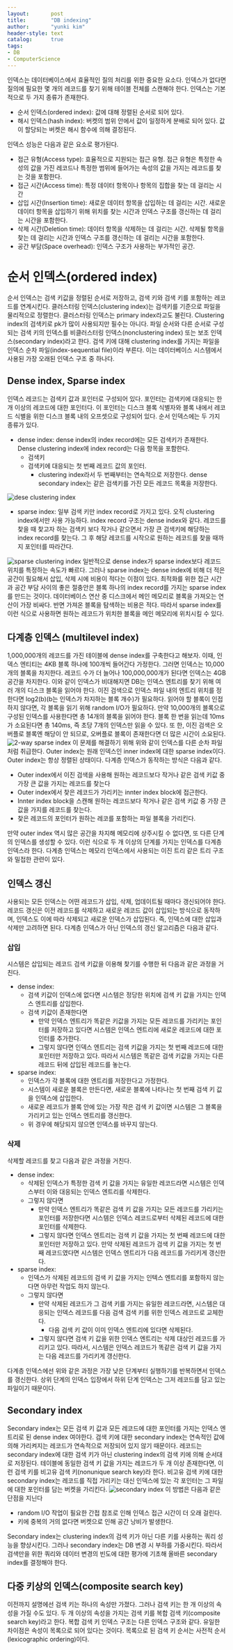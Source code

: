 ```yaml
---
layout:       post
title:        "DB indexing"
author:       "yunki kim"
header-style: text
catalog:      true
tags:
- DB
- ComputerScience
---
```


인덱스는 데이터베이스에서 효율적인 질의 처리를 위한 중요한 요소다. 인덱스가 없다면 질의에 필요한 몇 개의 레코드를 찾기 위해 테이블 전체를 스캔해야 한다.
인덱스는 기본적으로 두 가지 종류가 존재한다.
- 순서 인덱스(ordered index): 값에 대해 정렬된 순서로 되어 있다.
- 해시 인덱스(hash index): 버켓의 범위 안에서 값이 일정하게 분배로 되어 있다. 값이 할당되는 버켓은 해시 함수에 의해 결정된다.

인덱스 성능은 다음과 같은 요소로 평가된다.
- 접근 유형(Access type): 효율적으로 지원되는 접근 유형. 접근 유형은 특정한 속성의 값을 가진 레코드나 특정한 범위에 들어가는 속성의 값을 가지는 레코드를 찾는 것을 포함한다.
- 접근 시간(Access time): 특정 데이터 항목이나 항목의 집합을 찾는 데 걸리는 시간
- 삽입 시간(Insertion time): 새로운 데이터 항목을 삽입하는 데 걸리는 시간. 새로운 데이터 항목을 삽입하기 위해 위치를 찾는 시간과 인덱스 구조를 갱신하는 데 걸리는 시간을 포함한다.
- 삭제 시간(Deletion time): 데이터 항목을 삭제하는 데 걸리는 시간. 삭제될 항목을 찾는 데 걸리는 시간과 인덱스 구조를 갱신하는 데 걸리는 시간을 포함한다.
- 공간 부담(Space overhead): 인덱스 구조가 사용하는 부가적인 공간.

# 순서 인덱스(ordered index)
순서 인덱스는 검색 키값을 정렬된 순서로 저장하고, 검색 키와 검색 키를 포함하는 레코드를 연계시킨다.
클러스터링 인덱스(clustering index)는 검색키를 기준으로 파일을 물리적으로 정렬한다. 클러스터링 인덱스는 primary index라고도 불린다. Clustering index의 검색키로 pk가 많이 사용되지만 필수는 아니다. 파일 순서와 다른 순서로 구성되는 검색 키의 인덱스를 비클러스터링 인덱스(nonclustering index) 또는 보조 인덱스(secondary index)라고 한다.
검색 키에 대해 clustering index를 가지는 파일을 인덱스 순차 파일(index-sequential file)이라 부른다. 이는 데이터베이스 시스템에서 사용된 가장 오래된 인덱스 구조 중 하나다.
## Dense index, Sparse index
인덱스 레코드는 검색키 값과 포인터로 구성되어 있다. 포인터는 검색키에 대응되는 한 개 이상의 레코드에 대한 포인터다. 이 포인터는 디스크 블록 식별자와 블록 내에서 레코드 식별을 위한 디스크 블록 내의 오프셋으로 구성되어 있다.
순서 인덱스에는 두 가지 종류가 있다.
- dense index: dense index의 index record에는 모든 검색키가 존재한다. Dense clustering index에 index record는 다음 항목을 포함한다.
  - 검색키
  - 검색키에 대응되는 첫 번째 레코드 값의 포인터.
    -  clustering index라서 두 번째부터는 연속적으로 저장한다. dense secondary index는 같은 검색키를 가진 모든 레코드 목록을 저장한다.

![dese clustering index](/img/2023-08-02-db-indexing/img.png)
- sparse index: 일부 검색 키만 index record로 가지고 있다. 오직 clustering index에서만 사용 가능하다. index record 구조는 dense index와 같다. 레코드를 찾을 때 찾고자 하는 검색키 보다 작거나 같으면서 가장 큰 검색키에 해당하는 index record를 찾는다. 그 후 해당 레코드를 시작으로 원하는 레코드를 찾을 때까지 포인터를 따라간다.


![sparse clustering index](/img/2023-08-02-db-indexing/img_1.png)
일반적으로 dense index가 sparse index보다 레코드 위치를 특정하는 속도가 빠르다. 그러나 sparse index는 dense index에 비해 더 적은 공간이 필요해서 삽입, 삭제 시에 비용이 적다는 이점이 있다.
최적화를 위한 접근 시간과 공간 부담 사이의 좋은 절충안은 블록 하나의 index record를 가지는 sparse index를 만드는 것이다. 데이터베이스 연산 중 디스크에서 메인 메모리로 블록을 가져오는 연산이 가장 비싸다. 반면 가져온 블록을 탐색하는 비용은 적다. 따라서 sparse index를 이런 식으로 사용하면 원하는 레코드가 위치한 블록을 메인 메모리에 위치시킬 수 있다.

## 다계층 인덱스 (multilevel index)
1,000,000개의 레코드를 가진 테이블에 dense index를 구축한다고 해보자. 이때, 인덱스 엔티티는 4KB 블록 하나에 100개씩 들어간다 가정한다. 그러면 인덱스는 10,000개의 블록을 차지한다. 레코드 수가 더 늘어나 100,000,000개가 된다면 인덱스는 4GB 공간을 차지한다.
이와 같이 인덱스가 비대해지면 DB는 인덱스 엔트리를 찾기 위해 여러 개의 디스크 블록을 읽어야 한다. 이진 검색으로 인덱스 파일 내의 엔트리 위치를 정한다면 log2(b)(b는  인덱스가 차지하는 블록 개수)가 필요하다. 읽어야 할 블록이 인접하지 않다면, 각 블록을 읽기 위해 random I/O가 필요하다. 만약 10,000개의 블록으로 구성된 인덱스를 사용한다면 총 14개의 블록을 읽어야 한다. 블록 한 번을 읽는데 10ms가 소요된다면 총 140ms, 즉 초당 7개의 인덱스만 읽을 수 있다. 또 한, 이진 검색은 오버플로 블록엔 해당이 안 되므로, 오버플로 블록이 존재한다면 더 많은 시간이 소요된다.
![2-way sparse index](/img/2023-08-02-db-indexing/img_2.png)
이 문제를 해결하기 위해 위와 같이 인덱스를 다른 순차 파일 처럼 취급한다. Outer index는 원래 인덱스인 inner index에 대한 sparse index이다. Outer index는 항상 정렬된 상태이다. 다계층 인덱스가 동작하는 방식은 다음과 같다.
- Outer index에서 이진 검색을 사용해 원하는 레코드보다 작거나 같은 검색 키값 중 가장 큰 값을 가지는 레코드를 찾는다
- Outer index에서 찾은 레코드가 가리키는 innter index block에 접근한다.
- Innter index block을 스캔해 원하는 레코드보다 작거나 같은 검색 키값 중 가장 큰 값을 가지를 레코드를 찾는다.
- 찾은 레코드의 포인터가 원하는 레코를 포함하는 파일 블록을 가리킨다.

만약 outer index 역시 많은 공간을 차지해 메모리에 상주시킬 수 없다면, 또 다른 단계의 인덱스를 생성할 수 있다. 이런 식으로 두 개 이상의 단계를 가지는 인덱스를 다계층 인덱스라 한다. 다계층 인덱스는 메모리 인덱스에서 사용되는 이진 트리 같은 트리 구조와 밀접한 관련이 있다.

## 인덱스 갱신
사용되는 모든 인덱스는 어떤 레코드가 삽입, 삭제, 업데이트될 때마다 갱신되어야 한다. 레코드 갱신은 이전 레코드를 삭제하고 새로운 레코드 값이 삽입되는 방식으로 동작하며, 인덱스도 이에 따라 삭제되고 새로운 인덱스가 삽입된다. 즉, 인덱스에 대한 삽입과 삭제만 고려하면 된다.
다계층 인덱스가 아닌 인덱스의 갱신 알고리즘은 다음과 같다.

### 삽입
시스템은 삽입되는 레코드 검색 키값을 이용해 찾기를 수행한 뒤 다음과 같은 과정을 거친다.
- dense index:
  - 검색 키값이 인덱스에 없다면 시스템은 정당한 위치에 검색 키 값을 가지는 인덱스 엔트리를 삽입한다.
  - 검색 키값이 존재한다면
    - 만약 인덱스 엔트리가 똑같은 키값을 가지는 모든 레코드를 가리키는 포인터를 저장하고 있다면 시스템은 인덱스 엔트리에 새로운 레코드에 대한 포인터를 추가한다.
    - 그렇지 않다면 인덱스 엔트리는 검색 키값을 가지는 첫 번째 레코드에 대한 포인터만 저장하고 있다. 따라서 시스템은 똑같은 검색 키값을 가지는 다른 레코드 뒤에 삽입된 레코드를 놓는다.
- sparse index:
  - 인덱스가 각 블록에 대한 엔트리를 저장한다고 가정한다.
  - 시스템이 새로운 블록은 만든다면, 새로운 블록에 나타나는 첫 번째 검색 키 값을 인덱스에 삽입한다.
  - 새로운 레코드가 블록 안에 있는 가장 작은 검색 키 값이면 시스템은 그 블록을 가리키고 있는 인덱스 엔트리를 갱신한다.
  - 위 경우에 해당되지 않으면 인덱스를 바꾸지 않는다. 
### 삭제
삭제할 레코드를 찾고 다음과 같은 과정을 거친다.
- dense index:
  - 삭제된 인덱스가 특정한 검색 키 값을 가지는 유일한 레코드라면 시스템은 인덱스부터 이와 대응되는 인덱스 엔트리를 삭제한다.
  - 그렇지 않다면
    - 만약 인덱스 엔트리가 똑같은 검색 키 값을 가지는 모든 레코드를 가리키는 포인터를 저장한다면 시스템은 인덱스 레코드로부터 삭제된 레코드에 대한 포인터를 삭제한다.
    - 그렇지 않다면 인덱스 엔트리는 검색 키 값을 가지는 첫 번째 레코드에 대한 포인터만 저장하고 있다. 만약 삭제된 레코드가 검색 키 값을 가지는 첫 번째 레코드였다면 시스템은 인덱스 엔트리가 다음 레코드를 가리키게 갱신한다.
- sparse index:
  - 인덱스가 삭제된 레코드의 검색 키 값을 가지는 인텍스 엔트리를 포함하지 않는다면 아무런 작업도 하지 않는다.
  - 그렇지 않다면
    - 만약 삭제된 레코드가 그 검색 키를 가지는 유일한 레코드라면, 시스템은 대응되는 인덱스 레코드를 다음 검색 검색 키를 위한 인덱스 레코드로 교체한다.
      - 다음 검색 키 값이 이미 인덱스 엔트리에 있다면 삭제된다.
    - 그렇지 않다면 검색 키 값을 위한 인덱스 엔트리는 삭제 대상인 레코드를 가리키고 있다. 따라서, 시스템은 인덱스 레코드가 똑같은 검색 키 값을 가지는 다음 레코드를 가리키게 갱신한다.

다계층 인덱스에선 위와 같은 과정은 가장 낮은 단계부터 실행하기를 반복하면서 인덱스를 갱신한다. 상위 단계의 인덱스 입장에서 하위 단계 인덱스는 그저 레코드를 담고 있는 파일이기 때문이다.

## Secondary index
Secondary index는 모든 검색 키 값과 모든 레코드에 대한 포인터를 가지는 인덱스 엔트리로 된 dense index 여야한다. 검색 키에 대한 secondary index는 연속적인 값에 의해 가리켜지는 레코드가 연속적으로 저장되어 있지 않기 때문이다. 레코드는 secondary index에 대한 검색 키가 아닌 clustering index의 검색 키에 의해 순서대로 저장된다.
테이블에 동일한 검색 키 값을 가지는 레코드가 두 개 이상 존재한다면, 이런 검색 키를 비고유 검색 키(nonunique search key)라 한다.
비고유 검색 키에 대한 secondary index는 레코드를 직접 가리키는 대신 인덱스에 있는 각 포인터는 그 파일에 대한 포인터를 담는 버켓을 가리킨다.
![secondary index](/img/2023-08-02-db-indexing/img_3.png)
이 방법은 다음과 같은 단점을 지닌다
- random I/O 작업이 필요한 간접 참조로 인해 인덱스 접근 시간이 더 오래 걸린다.
- 키에 중복의 거의 없다면 버켓으로 인해 공간 낭비가 발생한다.

Secondary index는 clustering index의 검색 키가 아닌 다른 키를 사용하는 쿼리 성능을 향상시킨다. 그러나 secondary index는 DB 변경 시 부하를 가중시킨다. 따라서 검색만을 위한 쿼리와 데이터 변경의 빈도에 대한 평가에 기초해 올바른 secondary index를 결정해야 한다.

## 다중 키상의 인덱스(composite search key)
이전까지 설명에선 검색 키는 하나의 속성만 가졌다. 그러나 검색 키는 한 개 이상의 속성을 가질 수도 있다. 두 개 이상의 속성을 가지는 검색 키를 복합 검색 키(composite search key)라고 한다. 복합 검색 키 인덱스 구조는 다른 인덱스 구조와 같다. 유일한 차이점은 속성이 목록으로 되어 있다는 것이다. 목록으로 된 검색 키 순서는 사전적 순서(lexicographic ordering)이다.